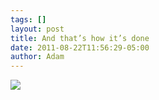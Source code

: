 ```yaml
---
tags: []
layout: post
title: And that’s how it’s done
date: 2011-08-22T11:56:29-05:00
author: Adam
---
```


![](/media/lqcci5EpFF1qga9s2o1_1280.png)
